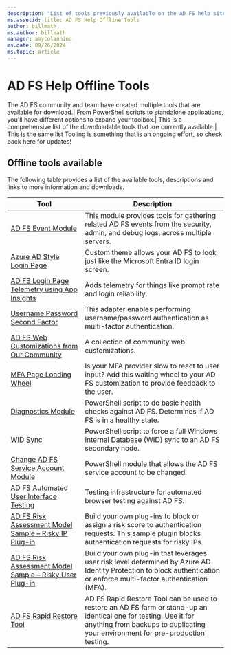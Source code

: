 ```yaml
---
description: "List of tools previously available on the AD FS help site."
ms.assetid: title: AD FS Help Offline Tools
author: billmath
ms.author: billmath
manager: amycolannino
ms.date: 09/26/2024
ms.topic: article
---
```


# AD FS Help Offline Tools

The AD FS community and team have created multiple tools that are available for download.| From PowerShell scripts to standalone applications, you'll have different options to expand your toolbox.| This is a comprehensive list of the downloadable tools that are currently available.| This is the same list 
Tooling is something that is an ongoing effort, so check back here for updates!


## Offline tools available
The following table provides a list of the available tools, descriptions and links to more information and downloads.

|Tool|Description|
|-----|-----|
|[AD FS Event Module](https://github.com/Microsoft/adfsToolbox/tree/master/eventsModule)|This module provides tools for gathering related AD FS events from the security, admin, and debug logs, across multiple servers.| This tool also allows the user to reconstruct the HTTP request/response headers from the logs.|
|[Azure AD Style Login Page](https://github.com/Microsoft/adfsWebCustomization/tree/master/pageDetectionTelemetry)|Custom theme allows your AD FS to look just like the Microsoft Entra ID login screen.|
|[AD FS Login Page Telemetry using App Insights](https://github.com/Microsoft/adfsWebCustomization/tree/master/pageDetectionTelemetry)|Adds telemetry for things like prompt rate and login reliability.|
|[Username Password Second Factor](https://github.com/Microsoft/adfsAuthAdapters/tree/master/UsernamePasswordSecondFactor)|This adapter enables performing username/password authentication as multi-factor authentication.|
|[AD FS Web Customizations from Our Community](https://github.com/Microsoft/adfsWebCustomization/tree/master/communityCustomizations)|A collection of community web customizations.|
|[MFA Page Loading Wheel](https://github.com/Microsoft/adfsWebCustomization/tree/master/mfaLoadingWheel)|Is your MFA provider slow to react to user input? Add this waiting wheel to your AD FS customization to provide feedback to the user.|
|[Diagnostics Module](https://github.com/Microsoft/adfsToolbox/tree/master/diagnosticsModule)|PowerShell script to do basic health checks against AD FS. Determines if AD FS is in a healthy state.|
|[WID Sync](https://github.com/Microsoft/adfsToolbox/tree/master/widSyncModule)|PowerShell script to force a full Windows Internal Database (WID) sync to an AD FS secondary node.|
|[Change AD FS Service Account Module](https://github.com/Microsoft/adfsToolbox/tree/master/serviceAccountModule)|PowerShell module that allows the AD FS service account to be changed.| Such functionality may be especially useful if the current service account has been compromised.|
|[AD FS Automated User Interface Testing](https://github.com/Microsoft/adfsUITesting)|Testing infrastructure for automated browser testing against AD FS.|
|[AD FS Risk Assessment Model Sample – Risky IP Plug-in](https://github.com/Microsoft/adfs-sample-RiskAssessmentModel-RiskyIPBlock)|Build your own plug-ins to block or assign a risk score to authentication requests.  This sample plugin blocks authentication requests for risky IPs.|
|[AD FS Risk Assessment Model Sample – Risky User Plug-in](https://github.com/microsoft/adfs-sample-block-user-on-adfs-marked-risky-by-AzureAD-IdentityProtection)|Build your own plug-in that leverages user risk level determined by Azure AD Identity Protection to block authentication or enforce multi-factor authentication (MFA).| To learn more, checkout this sample plug-in.|
|[AD FS Rapid Restore Tool](ad-fs-rapid-restore-tool.md)|AD FS Rapid Restore Tool can be used to restore an AD FS farm or stand-up an identical one for testing. Use it for anything from backups to duplicating your environment for pre-production testing.|